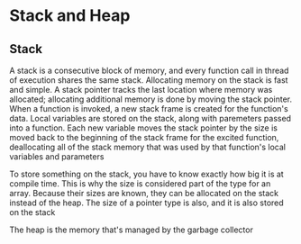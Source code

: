 # Stack and Heap

## Stack

A stack is a consecutive block of memory, and every function call in thread of execution shares the same stack. Allocating memory on the stack is fast and simple. A stack pointer tracks the last location where memory was allocated; allocating additional memory is done by moving the stack pointer. When a function is invoked, a new stack frame is created for the function's data. Local variables are stored on the stack, along with paremeters passed into a function. Each new variable moves the stack pointer by the size is moved back to the beginning of the stack frame for the excited function, deallocating all of the stack memory that was used by that function's local variables and parameters

To store something on the stack, you have to know exactly how big it is at compile time. This is why the size is considered part of the type for an array. Because their sizes are known, they can be allocated on the stack instead of the heap. The size of a pointer type is also, and it is also stored on the stack

The heap is the memory that's managed by the garbage collector